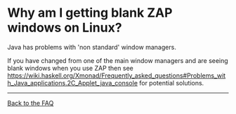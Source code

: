# Why am I getting blank ZAP windows on Linux?

Java has problems with 'non standard' window managers.

If you have changed from one of the main window managers and are seeing blank windows when you use ZAP then see https://wiki.haskell.org/Xmonad/Frequently_asked_questions#Problems_with_Java_applications.2C_Applet_java_console for potential solutions.


---

[Back to the FAQ](FAQtoplevel)